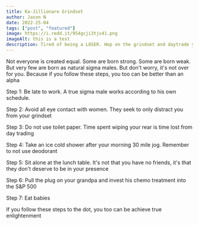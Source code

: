 ```yaml
---
title: Ka-Jillionare Grindset
author: Jason N
date: 2022-25-04
tags: ["post", "featured"]
image: https://i.redd.it/954gcji3tjv41.png
imageAlt: this is a test
description: Tired of being a LOSER. Hop on the grindset and daytrade your troubles away...
---
```


Not everyone is created equal. Some are born strong. Some are born weak. But very few are born as natural sigma males. But don't worry, it's not over for you. Because if you follow these steps, you too can be better than an alpha

Step 1: Be late to work. A true sigma male works according to his own schedule.

Step 2: Avoid all eye contact with women. They seek to only distract you from your grindset



Step 3: Do not use toilet paper. Time spent wiping your rear is time lost from day trading



Step 4: Take an ice cold shower after your morning 30 mile jog. Remember to not use deodorant

Step 5: Sit alone at the lunch table. It's not that you have no friends, it's that they don't deserve to be in your presence

Step 6: Pull the plug on your grandpa and invest his chemo treatment into the S&P 500

Step 7: Eat babies




If you follow these steps to the dot, you too can be achieve true enlightenment
